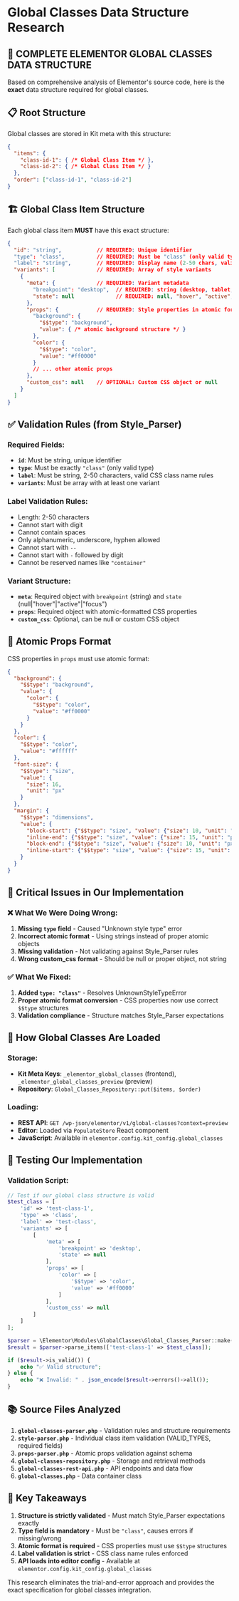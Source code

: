 # Global Classes Data Structure Research

## 🎯 **COMPLETE ELEMENTOR GLOBAL CLASSES DATA STRUCTURE**

Based on comprehensive analysis of Elementor's source code, here is the **exact** data structure required for global classes.

## 📋 **Root Structure**

Global classes are stored in Kit meta with this structure:

```json
{
  "items": {
    "class-id-1": { /* Global Class Item */ },
    "class-id-2": { /* Global Class Item */ }
  },
  "order": ["class-id-1", "class-id-2"]
}
```

## 🏗️ **Global Class Item Structure**

Each global class item **MUST** have this exact structure:

```json
{
  "id": "string",           // REQUIRED: Unique identifier
  "type": "class",          // REQUIRED: Must be "class" (only valid type)
  "label": "string",        // REQUIRED: Display name (2-50 chars, valid CSS class rules)
  "variants": [             // REQUIRED: Array of style variants
    {
      "meta": {             // REQUIRED: Variant metadata
        "breakpoint": "desktop",  // REQUIRED: string (desktop, tablet, mobile, etc.)
        "state": null             // REQUIRED: null, "hover", "active", or "focus"
      },
      "props": {            // REQUIRED: Style properties in atomic format
        "background": {
          "$$type": "background",
          "value": { /* atomic background structure */ }
        },
        "color": {
          "$$type": "color", 
          "value": "#ff0000"
        }
        // ... other atomic props
      },
      "custom_css": null    // OPTIONAL: Custom CSS object or null
    }
  ]
}
```

## ✅ **Validation Rules (from Style_Parser)**

### Required Fields:
- **`id`**: Must be string, unique identifier
- **`type`**: Must be exactly `"class"` (only valid type)
- **`label`**: Must be string, 2-50 characters, valid CSS class name rules
- **`variants`**: Must be array with at least one variant

### Label Validation Rules:
- Length: 2-50 characters
- Cannot start with digit
- Cannot contain spaces
- Only alphanumeric, underscore, hyphen allowed
- Cannot start with `--`
- Cannot start with `-` followed by digit
- Cannot be reserved names like `"container"`

### Variant Structure:
- **`meta`**: Required object with `breakpoint` (string) and `state` (null|"hover"|"active"|"focus")
- **`props`**: Required object with atomic-formatted CSS properties
- **`custom_css`**: Optional, can be null or custom CSS object

## 🔧 **Atomic Props Format**

CSS properties in `props` must use atomic format:

```json
{
  "background": {
    "$$type": "background",
    "value": {
      "color": {
        "$$type": "color",
        "value": "#ff0000"
      }
    }
  },
  "color": {
    "$$type": "color",
    "value": "#ffffff"
  },
  "font-size": {
    "$$type": "size", 
    "value": {
      "size": 16,
      "unit": "px"
    }
  },
  "margin": {
    "$$type": "dimensions",
    "value": {
      "block-start": {"$$type": "size", "value": {"size": 10, "unit": "px"}},
      "inline-end": {"$$type": "size", "value": {"size": 15, "unit": "px"}},
      "block-end": {"$$type": "size", "value": {"size": 10, "unit": "px"}},
      "inline-start": {"$$type": "size", "value": {"size": 15, "unit": "px"}}
    }
  }
}
```

## 🚨 **Critical Issues in Our Implementation**

### ❌ **What We Were Doing Wrong:**

1. **Missing `type` field** - Caused "Unknown style type" error
2. **Incorrect atomic format** - Using strings instead of proper atomic objects
3. **Missing validation** - Not validating against Style_Parser rules
4. **Wrong custom_css format** - Should be null or proper object, not string

### ✅ **What We Fixed:**

1. **Added `type: "class"`** - Resolves UnknownStyleTypeError
2. **Proper atomic format conversion** - CSS properties now use correct `$$type` structures
3. **Validation compliance** - Structure matches Style_Parser expectations

## 📡 **How Global Classes Are Loaded**

### Storage:
- **Kit Meta Keys**: `_elementor_global_classes` (frontend), `_elementor_global_classes_preview` (preview)
- **Repository**: `Global_Classes_Repository::put($items, $order)`

### Loading:
- **REST API**: `GET /wp-json/elementor/v1/global-classes?context=preview`
- **Editor**: Loaded via `PopulateStore` React component
- **JavaScript**: Available in `elementor.config.kit_config.global_classes`

## 🧪 **Testing Our Implementation**

### Validation Script:
```php
// Test if our global class structure is valid
$test_class = [
    'id' => 'test-class-1',
    'type' => 'class',
    'label' => 'test-class',
    'variants' => [
        [
            'meta' => [
                'breakpoint' => 'desktop',
                'state' => null
            ],
            'props' => [
                'color' => [
                    '$$type' => 'color',
                    'value' => '#ff0000'
                ]
            ],
            'custom_css' => null
        ]
    ]
];

$parser = \Elementor\Modules\GlobalClasses\Global_Classes_Parser::make();
$result = $parser->parse_items(['test-class-1' => $test_class]);

if ($result->is_valid()) {
    echo "✅ Valid structure";
} else {
    echo "❌ Invalid: " . json_encode($result->errors()->all());
}
```

## 📚 **Source Files Analyzed**

1. **`global-classes-parser.php`** - Validation rules and structure requirements
2. **`style-parser.php`** - Individual class item validation (VALID_TYPES, required fields)
3. **`props-parser.php`** - Atomic props validation against schema
4. **`global-classes-repository.php`** - Storage and retrieval methods
5. **`global-classes-rest-api.php`** - API endpoints and data flow
6. **`global-classes.php`** - Data container class

## 🎯 **Key Takeaways**

1. **Structure is strictly validated** - Must match Style_Parser expectations exactly
2. **Type field is mandatory** - Must be `"class"`, causes errors if missing/wrong
3. **Atomic format is required** - CSS properties must use `$$type` structures
4. **Label validation is strict** - CSS class name rules enforced
5. **API loads into editor config** - Available at `elementor.config.kit_config.global_classes`

This research eliminates the trial-and-error approach and provides the exact specification for global classes integration.
